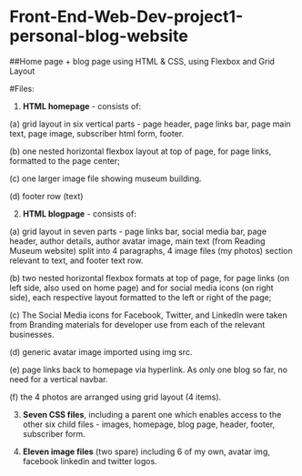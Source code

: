 # Front-End-Web-Dev-project1-personal-blog-website
##Home page + blog page using HTML &amp; CSS, using Flexbox and Grid Layout

 #Files:

1. **HTML homepage** - consists of:

(a) grid layout in six vertical parts - page header, page links bar, page main text, page image, subscriber html form, footer. 

(b) one nested horizontal flexbox layout at top of page, for page links, formatted to the page center;

(c) one larger image file showing museum building.

(d) footer row (text)
 

2. **HTML blogpage** - consists of:

(a) grid layout in seven parts - page links bar, social media bar, page header, author details, author avatar image, main text (from Reading Museum website) split into 4 paragraphs, 4 image files (my photos) section relevant to text, and footer text row.

(b) two nested horizontal flexbox formats at top of page, for page links (on left side, also used on home page) and for social media icons (on right side), each respective layout formatted to the left or right of the page;

(c) The Social Media icons for Facebook, Twitter, and LinkedIn were taken from Branding materials for developer use from each of the relevant businesses.

(d) generic avatar image imported using img src.

(e) page links back to homepage via hyperlink. As only one blog so far, no need for a vertical navbar.

(f) the 4 photos are arranged using grid layout (4 items).

3. **Seven CSS files**, including a parent one which enables access to the other six child files - images, homepage, blog page, header, footer, subscriber form.

4. **Eleven image files** (two spare) including 6 of my own, avatar img, facebook linkedin and twitter logos. 
